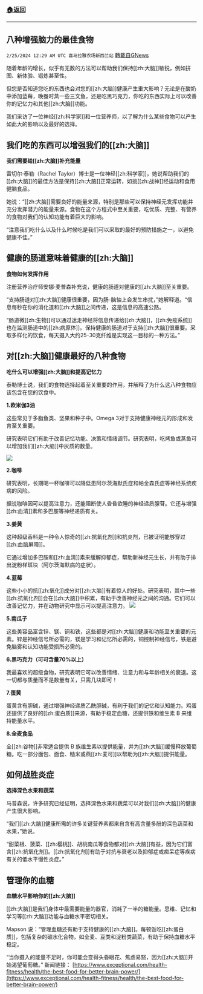 ###  [:house:返回](README.md)
---


## 八种增强脑力的最佳食物
`2/25/2024 12:29 AM UTC 喜马拉雅农场新西兰站` [轉載自GNews](https://gnews.org/articles/2338676)

随着年龄的增长，似乎有无数的方法可以帮助我们保持[[zh:大脑]]敏锐，例如拼图、新体验、锻炼甚至性。 

但您是否知道您吃的东西也会对您的[[zh:大脑]]健康产生重大影响？无论是在酸奶中添加蓝莓，晚餐时蒸一些三文鱼，还是吃黑巧克力，你吃的东西实际上可以改善你的记忆力和其他[[zh:大脑]]功能。 


我们采访了一位神经[[zh:科学家]]和一位营养师，以了解为什么某些食物可以产生如此大的影响以及最好的选择。 


## 我们吃的东西可以增强我们的[[zh:大脑]] 

**我们需要给[[zh:大脑]]补充能量**


雷切尔·泰勒（Rachel Taylor）博士是一位神经[[zh:科学家]]，她说帮助我们的[[zh:大脑]]的最佳方法是保持[[zh:大脑]]正常运转，如挑[[zh:战神]]经运动和食用健脑食品。 

她说：“[[zh:大脑]]需要良好的能量来源，特别是那些可以保持神经元发挥功能并充分发挥潜力的能量来源。食物在这个方程式中至关重要，吃优质、完整、有营养的食物对我们的认知功能有着巨大的影响。 

“注意我们吃什么以及什么时候吃是我们可以采取的最好的预防措施之一，以避免健康不佳。” 

## 健康的肠道意味着健康的[[zh:大脑]] 


**食物如何发挥作用**


注册营养治疗师安娜·麦普森补充说，健康的肠道对健康的[[zh:大脑]]至关重要。 

“支持肠道对[[zh:大脑]]健康很重要，因为肠-脑轴上会发生串扰，”她解释道。“信息每秒在你的消化道和[[zh:大脑]]之间传递，这是信息的高速公路。 

“肠道微[[zh:生物]]可以通过迷走神经将信息传递给[[zh:大脑]]，[[zh:免疫系统]]也在监测肠道中的[[zh:病原体]]。保持健康的肠道对于支持[[zh:大脑]]很重要。采取多样化的饮食，每天摄入大约25-30克纤维是实现这一目标的一种方法。” 

## 对[[zh:大脑]]健康最好的八种食物 

**吃什么可以增强[[zh:大脑]]和提高记忆力**

泰勒博士说，我们的食物选择起着至关重要的作用，并解释了为什么这八种食物应该包含在您的饮食中。 


**1.欧米伽3油**

这些常见于多脂鱼类、坚果和种子中。Omega 3对于支持健康神经元的形成和发育至关重要。 
 
研究表明它们有助于改善记忆功能、决策和情绪调节。研究表明，吃烤鱼或蒸鱼可以增加我们[[zh:大脑]]中灰质的数量。 

![](ipfs://QmSpCHWvsx7xWkCUFwxBnoFHqHiiBm34NGm8Y9RFePTkXi?.png)

**2.咖啡**

研究表明，长期喝一杯咖啡可以降低患阿尔茨海默氏症和帕金森氏症等神经系统疾病的风险。 

据说咖啡因可以提高注意力，还能阻断使人昏昏欲睡的神经递质腺苷。它还与增强[[zh:血清]]素和多巴胺等神经递质有关。 

**3.姜黄**


这种超级香料是一种令人惊奇的[[zh:抗氧化剂]]和抗炎剂，已被证明能够穿过[[zh:血脑屏障]]。 

它通过增加多巴胺和[[zh:血清]]素来缓解抑郁症，帮助新神经元生长，并有助于排出淀粉样斑块（阿尔茨海默病的症状）。 

**4.蓝莓**

这些小小的抗[[zh:氧化]]成分对[[zh:大脑]]有着惊人的好处。研究表明，其中一些[[zh:抗氧化剂]]会在[[zh:大脑]]中积累，有助于改善神经元之间的沟通。它们可以改善记忆力，并在动物研究中显示可以提高注意力。 
![](ipfs://QmYi8JRjEQrMJSDKVZhTG8DxstWudRS5TKmqaGsJLrYZuW?.png)


**5.南瓜子**

这些美容品富含锌、镁、铜和铁，这些都是对[[zh:大脑]]健康和功能至关重要的元素。锌是神经信号所必需的，镁是学习和记忆所必需的，铜控制神经信号，铁是避免脑雾和认知功能受损所必需的。 

**6.黑巧克力（可可含量70%以上）**

我最喜欢的超级食物，研究表明它可以改善情绪、注意力和与年龄相关的衰退。这一切都与质量而不是数量有关，只需几块即可！ 


**7.蛋黄**

蛋黄含有胆碱，通过增强神经递质乙酰胆碱，有利于我们的记忆和认知能力。鸡蛋还提供了良好的[[zh:蛋白质]]来源，有助于稳定血糖，还提供铁和维生素 B 来维持能量水平。 

**8.全麦食品**

全[[zh:谷物]]非常适合提供 B 族维生素以提供能量，并为[[zh:大脑]]缓慢释放葡萄糖。吃一部分面包、面食、糙米或燕[[zh:麦可]]以帮助为[[zh:大脑]]提供能量。 

## 如何战胜炎症 

**选择深色水果和蔬菜**

马普森说，许多研究已经证明，选择深色水果和蔬菜可以对我们[[zh:大脑]]的健康产生很大影响。 

“我们[[zh:大脑]]健康所需的许多关键营养素都来自含有高含量多酚的深色蔬菜和水果，”她说。 

“甜菜根、菠菜、[[zh:樱桃]]、胡桃南瓜等食物都对[[zh:大脑]]有益，因为它们富含[[zh:抗氧化剂]]。[[zh:抗氧化剂]]有助于对抗与衰老以及抑郁症或痴呆症等疾病有关的低水平慢性炎症。” 

## 管理你的血糖 

**血糖水平影响你的[[zh:大脑]]**

[[zh:大脑]]是我们身体中最需要能量的器官，消耗了一半的糖能量。思维、记忆和学习等[[zh:大脑]]功能与血糖水平密切相关。 

Mapson 说：“管理血糖还有助于支持健康的[[zh:大脑]]。每顿饭吃[[zh:蛋白质]]，包括复杂的碳水化合物，如全麦、豆类和淀粉类蔬菜，有助于保持血糖水平稳定。 

“当你摄入的能量不足时，你可能会变得头昏眼花、焦虑易怒，因为[[zh:大脑]]开始渴望葡萄糖。”
新闻链接：
[https://www.exceptional.com/health-fitness/health/the-best-food-for-better-brain-power/](https://www.exceptional.com/health-fitness/health/the-best-food-for-better-brain-power/)


